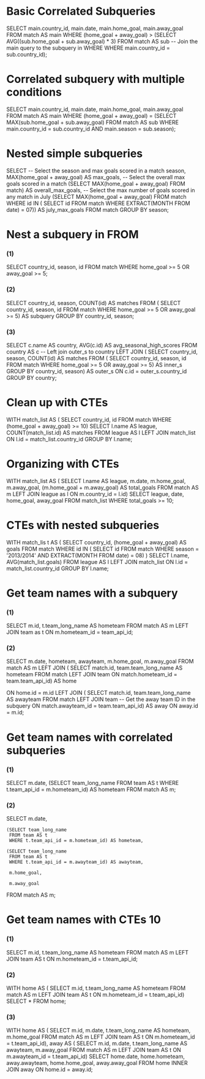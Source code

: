 # Basic Correlated Subqueries
SELECT 
	main.country_id,
    main.date,
    main.home_goal, 
    main.away_goal
FROM match AS main
WHERE 
	(home_goal + away_goal) > 
        (SELECT AVG((sub.home_goal + sub.away_goal) * 3)
         FROM match AS sub
         -- Join the main query to the subquery in WHERE
         WHERE main.country_id = sub.country_id);

# Correlated subquery with multiple conditions
SELECT 
	main.country_id,
    main.date,
    main.home_goal,
    main.away_goal
FROM match AS main
WHERE 
	(home_goal + away_goal) = 
        (SELECT MAX(sub.home_goal + sub.away_goal)
         FROM match AS sub
         WHERE main.country_id = sub.country_id
               AND main.season = sub.season);

# Nested simple subqueries
SELECT 
	-- Select the season and max goals scored in a match
	season,
    MAX(home_goal + away_goal) AS max_goals,
    -- Select the overall max goals scored in a match
   (SELECT MAX(home_goal + away_goal) FROM match) AS overall_max_goals,
    -- Select the max number of goals scored in any match in July
   (SELECT MAX(home_goal + away_goal) 
        FROM match
        WHERE id IN (
              SELECT id FROM match WHERE EXTRACT(MONTH FROM date) = 07)) AS july_max_goals
FROM match
GROUP BY season;

# Nest a subquery in FROM

### (1)
SELECT
	country_id,
    season,
	id
FROM match
WHERE home_goal >= 5 OR away_goal >= 5;

### (2)
SELECT
    country_id,
    season,
    COUNT(id) AS matches
FROM (  SELECT
    	country_id,
    	season,
    	id
	FROM match
	WHERE home_goal >= 5 OR away_goal >= 5) AS subquery
GROUP BY country_id, season;

### (3)
SELECT
	c.name AS country,
	AVG(c.id) AS avg_seasonal_high_scores
FROM country AS c
-- Left join outer_s to country
LEFT JOIN (
  SELECT country_id, season,
         COUNT(id) AS matches
  FROM (
    SELECT country_id, season, id
	FROM match
	WHERE home_goal >= 5 OR away_goal >= 5) AS inner_s
  GROUP BY country_id, season) AS outer_s
ON c.id = outer_s.country_id
GROUP BY country;

# Clean up with CTEs
WITH match_list AS (
    SELECT 
  		country_id, 
  		id 
    FROM match
    WHERE (home_goal + away_goal) >= 10)
SELECT
    l.name AS league,
    COUNT(match_list.id) AS matches
FROM league AS l
LEFT JOIN match_list ON l.id =  match_list.country_id
GROUP BY l.name;

# Organizing with CTEs
WITH match_list AS 
    (   SELECT 
  		l.name AS league, 
     	m.date, 
  		m.home_goal, 
  		m.away_goal,
       (m.home_goal + m.away_goal) AS total_goals
    FROM match AS m
    LEFT JOIN league as l ON m.country_id = l.id)
SELECT league, date, home_goal, away_goal
FROM match_list
WHERE total_goals >= 10;

# CTEs with nested subqueries
WITH match_lis t AS ( SELECT 
            		  country_id, 
            	      (home_goal + away_goal) AS goals
                      FROM match
                      WHERE id IN
                         ( SELECT id
                         FROM match
                         WHERE season = '2013/2014' AND EXTRACT(MONTH FROM date) = 08) 
                        )
SELECT
	l.name,
    AVG(match_list.goals)
FROM league AS l
LEFT JOIN match_list ON l.id = match_list.country_id
GROUP BY l.name;

# Get team names with a subquery

### (1)
SELECT 
	m.id, 
    t.team_long_name AS hometeam
FROM match AS m
LEFT JOIN team as t
ON m.hometeam_id = team_api_id;

### (2)
SELECT
	m.date,
    hometeam, 
    awayteam,
    m.home_goal,
    m.away_goal
FROM match AS m
LEFT JOIN 
( SELECT match.id, team.team_long_name AS hometeam
  FROM match
  LEFT JOIN team
  ON match.hometeam_id = team.team_api_id) AS home

ON home.id = m.id
LEFT JOIN 
( SELECT match.id, team.team_long_name AS awayteam
  FROM match
  LEFT JOIN team
  -- Get the away team ID in the subquery
  ON match.awayteam_id = team.team_api_id) AS away
ON away.id = m.id;

# Get team names with correlated subqueries

### (1)
SELECT
    m.date,
   (SELECT team_long_name
    FROM team AS t
    WHERE t.team_api_id = m.hometeam_id) AS hometeam
FROM match AS m;

### (2)
SELECT
    m.date,
   
    (SELECT team_long_name
     FROM team AS t
     WHERE t.team_api_id = m.hometeam_id) AS hometeam,
   
    (SELECT team_long_name
     FROM team AS t
     WHERE t.team_api_id = m.awayteam_id) AS awayteam,
    
     m.home_goal,
    
     m.away_goal

FROM match AS m;

# Get team names with CTEs 10

### (1)
SELECT 
    m.id, 
    t.team_long_name AS hometeam
FROM match AS m
LEFT JOIN team AS t 
ON m.hometeam_id = t.team_api_id; 

### (2)
WITH home AS (
	SELECT m.id, t.team_long_name AS hometeam
	FROM match AS m
	LEFT JOIN team AS t 
	ON m.hometeam_id = t.team_api_id)
SELECT *
FROM home;

### (3)
WITH home AS 
(  SELECT m.id, m.date, 
  		 t.team_long_name AS hometeam, m.home_goal
  FROM match AS m
  LEFT JOIN team AS t 
  ON m.hometeam_id = t.team_api_id),
away AS (
  SELECT m.id, m.date, 
  		 t.team_long_name AS awayteam, m.away_goal
  FROM match AS m
  LEFT JOIN team AS t 
  ON m.awayteam_id = t.team_api_id)
SELECT 
	home.date,
    home.hometeam,
    away.awayteam,
    home.home_goal,
    away.away_goal
FROM home
INNER JOIN away
ON home.id = away.id;